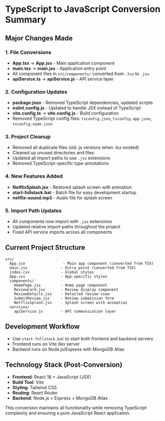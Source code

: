 # TypeScript to JavaScript Conversion Summary

## Major Changes Made

### 1. File Conversions
- **App.tsx** → **App.jsx** - Main application component
- **main.tsx** → **main.jsx** - Application entry point
- All component files in `src/components/` converted from `.tsx` to `.jsx`
- **apiService.ts** → **apiService.js** - API service layer

### 2. Configuration Updates
- **package.json** - Removed TypeScript dependencies, updated scripts
- **eslint.config.js** - Updated to handle JSX instead of TypeScript
- **vite.config.ts** → **vite.config.js** - Build configuration
- Removed TypeScript config files: `tsconfig.json`, `tsconfig.app.json`, `tsconfig.node.json`

### 3. Project Cleanup
- Removed all duplicate files (old .js versions when .tsx existed)
- Cleaned up unused directories and files
- Updated all import paths to use `.jsx` extensions
- Removed TypeScript-specific type annotations

### 4. New Features Added
- **NetflixSplash.jsx** - Restored splash screen with animation
- **start-fullstack.bat** - Batch file for easy development startup
- **netflix-sound.mp3** - Audio file for splash screen

### 5. Import Path Updates
- All components now import with `.jsx` extensions
- Updated relative import paths throughout the project
- Fixed API service imports across all components

## Current Project Structure
```
src/
  App.jsx                 - Main app component (converted from TSX)
  main.jsx               - Entry point (converted from TSX)
  index.css              - Global styles
  App.css                - App-specific styles
  components/
    HomePage.jsx         - Home page component
    ReviewCard.jsx       - Review display component
    ReviewDetails.jsx    - Detailed review view
    SubmitReview.jsx     - Review submission form
    NetflixSplash.jsx    - Splash screen with animation
  services/
    apiService.js        - API communication layer
```

## Development Workflow
- Use `start-fullstack.bat` to start both frontend and backend servers
- Frontend runs on Vite dev server
- Backend runs on Node.js/Express with MongoDB Atlas

## Technology Stack (Post-Conversion)
- **Frontend**: React 18 + JavaScript (JSX)
- **Build Tool**: Vite
- **Styling**: Tailwind CSS
- **Routing**: React Router
- **Backend**: Node.js + Express + MongoDB Atlas

This conversion maintains all functionality while removing TypeScript complexity and ensuring a pure JavaScript React application.
